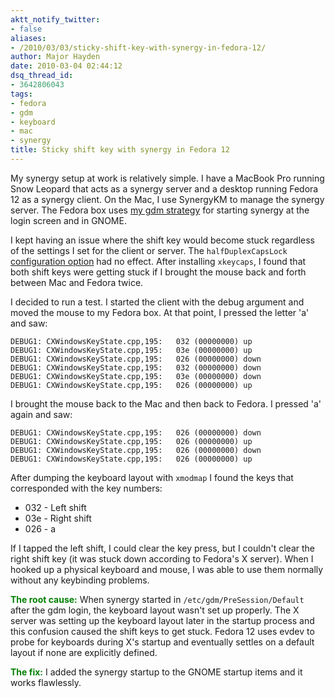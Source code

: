 ```yaml
---
aktt_notify_twitter:
- false
aliases:
- /2010/03/03/sticky-shift-key-with-synergy-in-fedora-12/
author: Major Hayden
date: 2010-03-04 02:44:12
dsq_thread_id:
- 3642806043
tags:
- fedora
- gdm
- keyboard
- mac
- synergy
title: Sticky shift key with synergy in Fedora 12
---
```


My synergy setup at work is relatively simple. I have a MacBook Pro running Snow Leopard that acts as a synergy server and a desktop running Fedora 12 as a synergy client. On the Mac, I use SynergyKM to manage the synergy server. The Fedora box uses [my gdm strategy][1] for starting synergy at the login screen and in GNOME.

I kept having an issue where the shift key would become stuck regardless of the settings I set for the client or server. The  `halfDuplexCapsLock` [configuration option][2] had no effect. After installing `xkeycaps`, I found that both shift keys were getting stuck if I brought the mouse back and forth between Mac and Fedora twice.

I decided to run a test. I started the client with the debug argument and moved the mouse to my Fedora box. At that point, I pressed the letter 'a' and saw:

```
DEBUG1: CXWindowsKeyState.cpp,195:   032 (00000000) up
DEBUG1: CXWindowsKeyState.cpp,195:   03e (00000000) up
DEBUG1: CXWindowsKeyState.cpp,195:   026 (00000000) down
DEBUG1: CXWindowsKeyState.cpp,195:   032 (00000000) down
DEBUG1: CXWindowsKeyState.cpp,195:   03e (00000000) down
DEBUG1: CXWindowsKeyState.cpp,195:   026 (00000000) up
```


I brought the mouse back to the Mac and then back to Fedora. I pressed 'a' again and saw:

```
DEBUG1: CXWindowsKeyState.cpp,195:   026 (00000000) down
DEBUG1: CXWindowsKeyState.cpp,195:   026 (00000000) up
DEBUG1: CXWindowsKeyState.cpp,195:   026 (00000000) down
DEBUG1: CXWindowsKeyState.cpp,195:   026 (00000000) up
```


After dumping the keyboard layout with `xmodmap` I found the keys that corresponded with the key numbers:

  * 032 - Left shift
  * 03e - Right shift
  * 026 - a

If I tapped the left shift, I could clear the key press, but I couldn't clear the right shift key (it was stuck down according to Fedora's X server). When I hooked up a physical keyboard and mouse, I was able to use them normally without any keybinding problems.

<span style="font-weight: bold; color: #008000;">The root cause:</span> When synergy started in `/etc/gdm/PreSession/Default` after the gdm login, the keyboard layout wasn't set up properly. The X server was setting up the keyboard layout later in the startup process and this confusion caused the shift keys to get stuck. Fedora 12 uses evdev to probe for keyboards during X's startup and eventually settles on a default layout if none are explicitly defined.

<span style="font-weight: bold; color: #008000;">The fix:</span> I added the synergy startup to the GNOME startup items and it works flawlessly.

 [1]: http://rackerhacker.com/2008/07/30/automatically-starting-synergy-in-gdm-in-ubuntufedora/
 [2]: http://synergy2.sourceforge.net/configuration.html